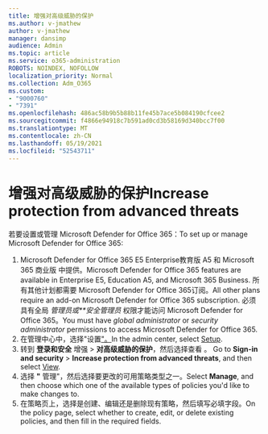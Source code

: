 ```yaml
---
title: 增强对高级威胁的保护
ms.author: v-jmathew
author: v-jmathew
manager: dansimp
audience: Admin
ms.topic: article
ms.service: o365-administration
ROBOTS: NOINDEX, NOFOLLOW
localization_priority: Normal
ms.collection: Adm_O365
ms.custom:
- "9000760"
- "7391"
ms.openlocfilehash: 486ac58b9b5b88b11fe45b7ace5b084190cfcee2
ms.sourcegitcommit: f4866e94918c7b591ad0cd3b58169d340bcc7f00
ms.translationtype: MT
ms.contentlocale: zh-CN
ms.lasthandoff: 05/19/2021
ms.locfileid: "52543711"
---
```

# <a name="increase-protection-from-advanced-threats"></a><span data-ttu-id="cd6f8-102">增强对高级威胁的保护</span><span class="sxs-lookup"><span data-stu-id="cd6f8-102">Increase protection from advanced threats</span></span>

<span data-ttu-id="cd6f8-103">若要设置或管理 Microsoft Defender for Office 365：</span><span class="sxs-lookup"><span data-stu-id="cd6f8-103">To set up or manage Microsoft Defender for Office 365:</span></span>

1. <span data-ttu-id="cd6f8-104">Microsoft Defender for Office 365 E5 Enterprise教育版 A5 和 Microsoft 365 商业版 中提供。</span><span class="sxs-lookup"><span data-stu-id="cd6f8-104">Microsoft Defender for Office 365 features are available in Enterprise E5, Education A5, and Microsoft 365 Business.</span></span> <span data-ttu-id="cd6f8-105">所有其他计划都需要 Microsoft Defender for Office 365订阅。</span><span class="sxs-lookup"><span data-stu-id="cd6f8-105">All other plans require an add-on Microsoft Defender for Office 365 subscription.</span></span> <span data-ttu-id="cd6f8-106">必须具有全局 *管理员或\*\*安全管理员* 权限才能访问 Microsoft Defender for Office 365。</span><span class="sxs-lookup"><span data-stu-id="cd6f8-106">You must have *global administrator* or *security administrator* permissions to access Microsoft Defender for Office 365.</span></span>
2. <span data-ttu-id="cd6f8-107">在管理中心中，选择"设置["。](https://go.microsoft.com/fwlink/p/?linkid=2075721)</span><span class="sxs-lookup"><span data-stu-id="cd6f8-107">In the admin center, select [Setup](https://go.microsoft.com/fwlink/p/?linkid=2075721).</span></span>
3. <span data-ttu-id="cd6f8-108">转到 **登录和安全** 增强  >  **对高级威胁的保护**，然后选择查看 。 [](https://go.microsoft.com/fwlink/?linkid=2109302)</span><span class="sxs-lookup"><span data-stu-id="cd6f8-108">Go to **Sign-in and security** > **Increase protection from advanced threats**, and then select [View](https://go.microsoft.com/fwlink/?linkid=2109302).</span></span>
4. <span data-ttu-id="cd6f8-109">选择 **"** 管理"，然后选择要更改的可用策略类型之一。</span><span class="sxs-lookup"><span data-stu-id="cd6f8-109">Select **Manage**, and then choose which one of the available types of policies you'd like to make changes to.</span></span>
5. <span data-ttu-id="cd6f8-110">在策略页上，选择是创建、编辑还是删除现有策略，然后填写必填字段。</span><span class="sxs-lookup"><span data-stu-id="cd6f8-110">On the policy page, select whether to create, edit, or delete existing policies, and then fill in the required fields.</span></span>
